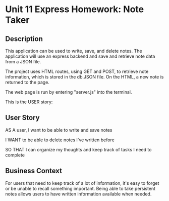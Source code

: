 # Unit 11 Express Homework: Note Taker

## Description

This application can be used to write, save, and delete notes. The application will use an express backend and save and retrieve note data from a JSON file.

The project uses HTML routes, using GET and POST, to retrieve note information, which is stored in the db.JSON file. On the HTML, a new note is returned to the page.

The web page is run by entering "server.js" into the terminal.

This is the USER story:

## User Story

AS A user, I want to be able to write and save notes

I WANT to be able to delete notes I've written before

SO THAT I can organize my thoughts and keep track of tasks I need to complete

## Business Context

For users that need to keep track of a lot of information, it's easy to forget or be unable to recall something important. Being able to take persistent notes allows users to have written information available when needed.
